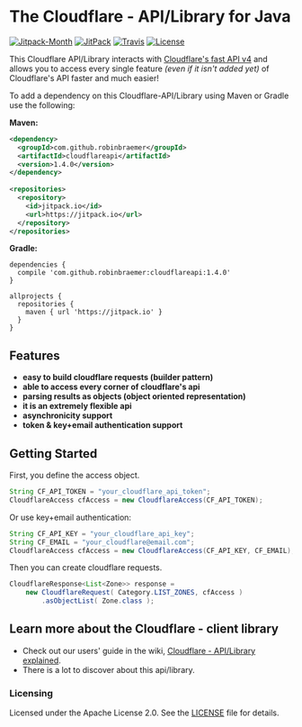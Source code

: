 # The Cloudflare - API/Library for Java

[![Jitpack-Month][jitpack-month-img]][jitpack-url]
[![JitPack][jitpack-img]][jitpack-url]
[![Travis][travis-img]][travis-url]
[![License][license-img]][license-url]
<!-- [![Gitter][gitter-img]][gitter-url] -->

This Cloudflare API/Library interacts with [Cloudflare's fast API v4](https://api.cloudflare.com/)
and allows you to access every single feature _(even if it isn't added yet)_ of Cloudflare's API faster and much easier!

To add a dependency on this Cloudflare-API/Library using Maven or Gradle use the following:

**Maven:**
```xml
<dependency>
  <groupId>com.github.robinbraemer</groupId>
  <artifactId>cloudflareapi</artifactId>
  <version>1.4.0</version>
</dependency>
	
<repositories>
  <repository>
    <id>jitpack.io</id>
    <url>https://jitpack.io</url>
  </repository>
</repositories>
```

**Gradle:**
```
dependencies {
  compile 'com.github.robinbraemer:cloudflareapi:1.4.0'
}

allprojects {
  repositories {
    maven { url 'https://jitpack.io' }
  }
}
```

## Features
- **easy to build cloudflare requests (builder pattern)**
- **able to access every corner of cloudflare's api**
- **parsing results as objects (object oriented representation)**
- **it is an extremely flexible api**
- **asynchronicity support**
- **token & key+email authentication support**

## Getting Started
First, you define the access object.
```java
String CF_API_TOKEN = "your_cloudflare_api_token";
CloudflareAccess cfAccess = new CloudflareAccess(CF_API_TOKEN);
```

Or use key+email authentication:
```java
String CF_API_KEY = "your_cloudflare_api_key";
String CF_EMAIL = "your_cloudflare@email.com";
CloudflareAccess cfAccess = new CloudflareAccess(CF_API_KEY, CF_EMAIL);
```

Then you can create cloudflare requests.
```java
CloudflareResponse<List<Zone>> response =
    new CloudflareRequest( Category.LIST_ZONES, cfAccess )
        .asObjectList( Zone.class );
```

## Learn more about the Cloudflare - client library

- Check out our users' guide in the wiki, [Cloudflare - API/Library explained][wiki-url].
- There is a lot to discover about this api/library.

### Licensing
Licensed under the Apache License 2.0. See the [LICENSE](LICENSE) file for details.






[releases-url]: https://github.com/robinbraemer/CloudflareAPI/releases
[wiki-url]: https://github.com/robinbraemer/CloudflareAPI/wiki

[travis-url]: https://travis-ci.org/robinbraemer/CloudflareAPI
[travis-img]: https://travis-ci.org/robinbraemer/CloudflareAPI.svg?branch=master

[jitpack-url]: https://jitpack.io/#robinbraemer/CloudflareAPI
[jitpack-img]: https://jitpack.io/v/robinbraemer/CloudflareAPI.svg
[jitpack-month-img]: https://jitpack.io/v/robinbraemer/CloudflareAPI/month.svg

[gitter-url]: https://gitter.im/CloudflareAPI/Lobby
[gitter-img]: https://badges.gitter.im/Join%20Chat.svg

[license-url]: https://github.com/robinbraemer/CloudflareAPI/blob/master/LICENSE
[license-img]: https://img.shields.io/badge/license-Apache_2.0-blue.svg?style=flat
